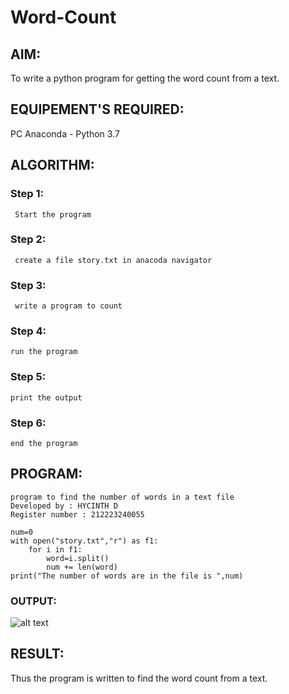 # Word-Count
## AIM:
To write a python program for getting the word count from a text.
## EQUIPEMENT'S REQUIRED: 
PC
Anaconda - Python 3.7
## ALGORITHM: 
### Step 1:
     Start the program
### Step 2: 
     create a file story.txt in anacoda navigator
### Step 3: 
     write a program to count
### Step 4:  
    run the program
### Step 5: 
    print the output
### Step 6: 
    end the program
## PROGRAM:
```
program to find the number of words in a text file
Developed by : HYCINTH D
Register number : 212223240055

num=0
with open("story.txt","r") as f1:
    for i in f1:
        word=i.split()
        num += len(word)
print("The number of words are in the file is ",num)
```

### OUTPUT:
![alt text](image-1.png)
## RESULT:
Thus the program is written to find the word count from a text.
